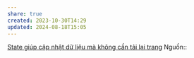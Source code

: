 ```yaml
---
share: true
created: 2023-10-30T14:29
updated: 2024-08-18T15:05
---
```

[State giúp cập nhật dữ liệu mà không cần tải lại trang](./State%20gi%C3%BAp%20c%E1%BA%ADp%20nh%E1%BA%ADt%20d%E1%BB%AF%20li%E1%BB%87u%20m%C3%A0%20kh%C3%B4ng%20c%E1%BA%A7n%20t%E1%BA%A3i%20l%E1%BA%A1i%20trang.md)
Nguồn:: 